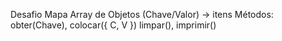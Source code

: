 Desafio Mapa
Array de Objetos (Chave/Valor) -> itens
Métodos: obter(Chave), colocar({ C, V })
limpar(), imprimir()
